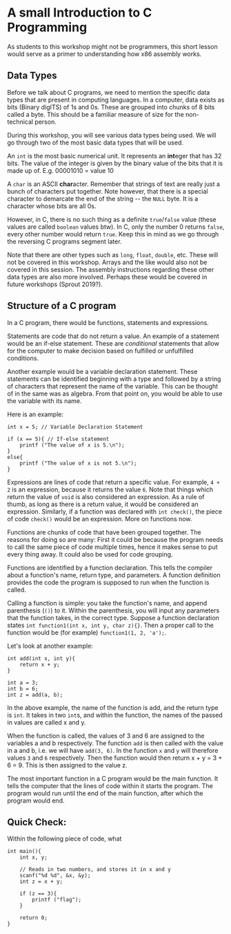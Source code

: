 # A small Introduction to C Programming

As students to this workshop might not be programmers, this short lesson would
serve as a primer to understanding how x86 assembly works.


## Data Types

Before we talk about C programs, we need to mention the specific data types that are
present in computing languages. In a computer, data exists as bits (Binary digITS) 
of 1s and 0s. These are grouped into chunks of 8 bits called a byte. This should be
a familiar measure of size for the non-technical person.

During this workshop, you will see various data types being used. We will go through
two of the most basic data types that will be used.

An `int` is the most basic numerical unit. It represents an **int**eger that has 32
bits. The value of the integer is given by the binary value of the bits that it is
made up of. E.g. 00001010 = value 10

A `char` is an ASCII **char**acter. Remember that strings of text are really just
a bunch of characters put together. Note however, that there is a special character
to demarcate the end of the string -- the `NULL` byte. It is a character whose bits
are all 0s.

However, in C, there is no such thing as a definite `true`/`false` value (these values
are called `boolean` values btw). In C, only the number 0 returns `false`, every
other number would return `true`. Keep this in mind as we go through the reversing
C programs segment later.

Note that there are other types such as `long`, `float`, `double`, etc. These will
not be covered in this workshop. Arrays and the like would also not be covered in
this session. The assembly instructions regarding these other data types are also
more involved. Perhaps these would be covered in future workshops (Sprout 2019?).


## Structure of a C program

In a C program, there would be functions, statements and expressions.

Statements are code that do not return a value. An example of a statement would be
an if-else statement. These are _conditional_ statements that allow for the computer
to make decision based on fulfilled or unfulfilled conditions.

Another example would be a variable declaration statement. These statements can be
identified beginning with a type and followed by a string of characters that
represent the name of the variable. This can be thought of in the same was as
algebra. From that point on, you would be able to use the variable with its name.

Here is an example: 

```
int x = 5; // Variable Declaration Statement

if (x == 5){ // If-else statement
    printf ("The value of x is 5.\n");
}
else{
    printf ("The value of x is not 5.\n");
}
```


Expressions are lines of code that return a specific value. For example, `4 + 2`
is an expression, because it returns the value `6`. Note that things which return
the value of `void` is also considered an expression. As a rule of thumb, as long as
there is a return value, it would be considered an expression. Similarly, if a
function was declared with `int check()`, the piece of code `check()` would be an
expression. More on functions now.

Functions are chunks of code that have been grouped together. The reasons
for doing so are many: First it could be because the program needs to call the same
piece of code multiple times, hence it makes sense to put every thing away. It could
also be used for code grouping.

Functions are identified by a function declaration. This tells the compiler about a
function's name, return type, and parameters. A function definition provides the 
code the program is supposed to run when the function is called.

Calling a function is simple: you take the function's name, and append parenthesis
(`()`) to it. Within the parenthesis, you will input any parameters that the
function takes, in the correct type. Suppose a function declaration states
`int function1(int x, int y, char z){}`. Then a proper call to the function would be
(for example) `function1(1, 2, 'a');`.

Let's look at another example:

```
int add(int x, int y){
    return x + y;
}

int a = 3;
int b = 6;
int z = add(a, b);

```

In the above example, the name of the function is add, and the return type is `int`.
It takes in two `int`s, and within the function, the names of the passed in values
are called x and y.

When the function is called, the values of 3 and 6 are assigned to the variables
a and b respectively. The function `add` is then called with the value in a and b,
i.e. we will have `add(3, 6)`. 
In the function `x` and `y` will therefore values `3` and `6` respectively. Then the
function would then return x + y = 3 + 6 = 9. This is then assigned to the value z.

The most important function in a C program would be the main function. It tells
the computer that the lines of code within it starts the program. The program would
run until the end of the main function, after which the program would end.


## Quick Check:
Within the following piece of code, what

```
int main(){
    int x, y;

    // Reads in two numbers, and stores it in x and y
    scanf("%d %d", &x, &y);
    int z = x + y;

    if (z == 3){
        printf ("flag");
    }

    return 0;
}
```
